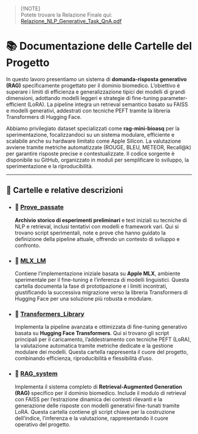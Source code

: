 > [!NOTE] <br>
> Potete trovare la Relazione Finale qui: [Relazione_NLP_Generative_Task_QnA.pdf](Relazione_NLP_Generative_Task_QnA.pdf)

# 📚 Documentazione delle Cartelle del Progetto

In questo lavoro presentiamo un sistema di **domanda-risposta generativo (RAG)** specificamente progettato per il dominio biomedico. L’obiettivo è superare i limiti di efficienza e generalizzazione tipici dei modelli di grandi dimensioni, adottando modelli leggeri e strategie di fine-tuning parameter-efficient (LoRA). La pipeline integra un retrieval semantico basato su FAISS e modelli generativi, addestrati con tecniche PEFT tramite la libreria Transformers di Hugging Face.

Abbiamo privilegiato dataset specializzati come **rag-mini-bioasq** per la sperimentazione, focalizzandoci su un sistema modulare, efficiente e scalabile anche su hardware limitato come Apple Silicon. La valutazione avviene tramite metriche automatizzate (ROUGE, BLEU, METEOR, Recall@k) per garantire risposte precise e contestualizzate. Il codice sorgente è disponibile su GitHub, organizzato in moduli per semplificare lo sviluppo, la sperimentazione e la riproducibilità.

---

## 📂 Cartelle e relative descrizioni

- ### 📁 [Prove_passate](Prove_passate/README.md)

  **Archivio storico di esperimenti preliminari** e test iniziali su tecniche di NLP e retrieval, inclusi tentativi con modelli e framework vari. Qui si trovano script sperimentali, note e prove che hanno guidato la definizione della pipeline attuale, offrendo un contesto di sviluppo e confronto.

- ### 📁 [MLX_LM](MLX_LM/README.md)

  Contiene l’implementazione iniziale basata su **Apple MLX**, ambiente sperimentale per il fine-tuning e l’inferenza di modelli linguistici. Questa cartella documenta la fase di prototipazione e i limiti incontrati, giustificando la successiva migrazione verso la libreria Transformers di Hugging Face per una soluzione più robusta e modulare.

- ### 📁 [Transformers_Library](Transformers_Library/README.md)

  Implementa la pipeline avanzata e ottimizzata di fine-tuning generativo basata su **Hugging Face Transformers**. Qui si trovano gli script principali per il caricamento, l’addestramento con tecniche PEFT (LoRA), la valutazione automatica tramite metriche dedicate e la gestione modulare dei modelli. Questa cartella rappresenta il cuore del progetto, combinando efficienza, riproducibilità e flessibilità d’uso.

- ### 📁 [RAG_system](RAG_system/README.md)

  Implementa il sistema completo di **Retrieval-Augmented Generation (RAG)** specifico per il dominio biomedico. Include il modulo di retrieval con FAISS per l’estrazione dinamica dei contesti rilevanti e la generazione delle risposte con modelli generativi fine-tunati tramite LoRA. Questa cartella contiene gli script chiave per la costruzione dell’indice, l’inferenza e la valutazione, rappresentando il cuore operativo del progetto.
